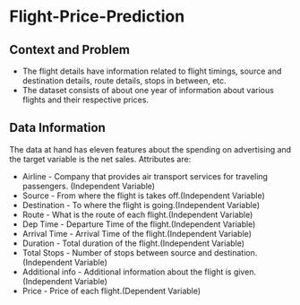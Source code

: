 # Flight-Price-Prediction
## Context and Problem
 - The flight details have information related to flight timings, source and destination details, route details, stops in between, etc.
 - The dataset consists of about one year of information about various flights and their respective prices.
 
## Data Information

The data at hand has eleven features about the spending on advertising and the target variable is the net sales. Attributes are:

- Airline - Company that provides air transport services for traveling passengers. (Independent Variable)
- Source  - From where the flight is takes off.(Independent Variable)
- Destination - To where the flight is going.(Independent Variable)
- Route   - What is the route of each flight.(Independent Variable)
- Dep Time - Departure Time of the flight.(Independent Variable)
- Arrival Time - Arrival Time of the flight.(Independent Variable)
- Duration - Total duration of the flight.(Independent Variable)
- Total Stops - Number of stops between source and destination.(Independent Variable)
- Additional info - Additional information about the flight is given.(Independent Variable)
- Price - Price of each flight.(Dependent Variable)
